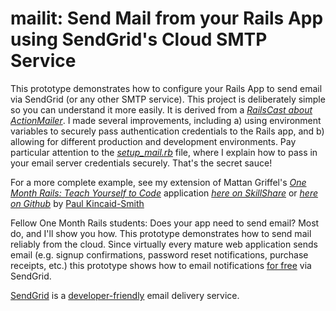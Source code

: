 # mailit: Send Mail from your Rails App using SendGrid's Cloud SMTP Service

This prototype demonstrates how to configure your Rails App to send email via SendGrid (or any other SMTP service). This project is deliberately simple so you can understand it more easily. It is derived from a [*RailsCast about ActionMailer*](http://railscasts.com/episodes/206-action-mailer-in-rails-3). I made several improvements, including a) using environment variables to securely pass authentication credentials to the Rails app, and b) allowing for different production and development environments. Pay particular attention to the [*setup_mail.rb*](https://github.com/cyclingup/mailit/blob/master/config/initializers/setup_mail.rb) file, where I explain how to pass in your email server credentials securely. That's the secret sauce!

For a more complete example, see my extension of Mattan Griffel's 
[*One Month Rails: Teach Yourself to Code*](http://onemonthrails.com) application [*here on SkillShare*](http://www.skillshare.com/Teach-Yourself-to-Code-One-Month-Rails/1289605848/1921775376/projects/7516) or [*here on Github*](https://github.com/cyclingup/mailit) by [Paul Kincaid-Smith](https://www.linkedin.com/in/paulkincaidsmith/)

Fellow One Month Rails students: Does your app need to send email? Most do, and I'll show you how. This prototype demonstrates how to send mail reliably from the cloud. Since virtually every mature web application sends email (e.g. signup confirmations, password reset notifications, purchase receipts, etc.) this prototype shows how to email notifications [for free](https://sendgrid.com/user/signup) via SendGrid.  

[SendGrid](http://www.sendgrid.com) is a [developer-friendly](http://sendgrid.com/developers.html) email delivery service. 

